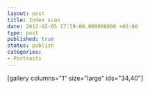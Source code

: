 ```yaml
---
layout: post
title: Index scan
date: 2012-02-05 17:39:00.000000000 +02:00
type: post
published: true
status: publish
categories:
- Portraits
---
```


[gallery columns="1" size="large" ids="34,40"]

